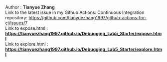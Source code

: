 Author : **Tianyue Zhang**  
Link to the latest issue in my Github Actions: Continuous Integration repository: https://github.com/tianyuezhang1997/github-actions-for-ci/issues/7  
Link to expose.html : **https://tianyuezhang1997.github.io/Debugging_Lab5_Starter/expose.html**  
Link to explore.html : **https://tianyuezhang1997.github.io/Debugging_Lab5_Starter/explore.html**

